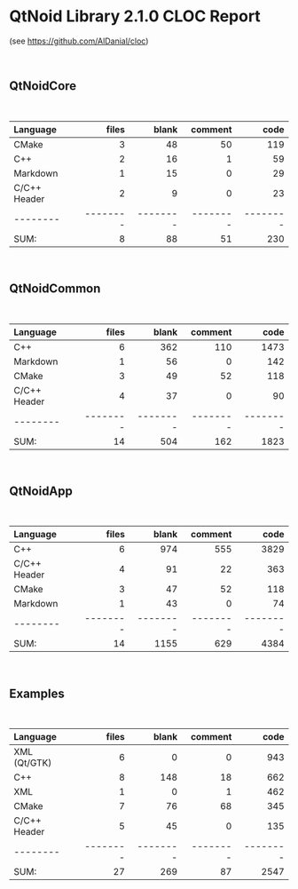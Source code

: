 # QtNoid Library 2.1.0 CLOC Report 
(see https://github.com/AlDanial/cloc)

&nbsp;
## QtNoidCore  

&nbsp;

Language|files|blank|comment|code
:-------|-------:|-------:|-------:|-------:
CMake|3|48|50|119
C++|2|16|1|59
Markdown|1|15|0|29
C/C++ Header|2|9|0|23
--------|--------|--------|--------|--------
SUM:|8|88|51|230

&nbsp;

## QtNoidCommon

&nbsp;

Language|files|blank|comment|code
:-------|-------:|-------:|-------:|-------:
C++|6|362|110|1473
Markdown|1|56|0|142
CMake|3|49|52|118
C/C++ Header|4|37|0|90
--------|--------|--------|--------|--------
SUM:|14|504|162|1823

&nbsp;

## QtNoidApp 

&nbsp;

Language|files|blank|comment|code
:-------|-------:|-------:|-------:|-------:
C++|6|974|555|3829
C/C++ Header|4|91|22|363
CMake|3|47|52|118
Markdown|1|43|0|74
--------|--------|--------|--------|--------
SUM:|14|1155|629|4384

&nbsp;

## Examples  

&nbsp;

Language|files|blank|comment|code
:-------|-------:|-------:|-------:|-------:
XML (Qt/GTK)|6|0|0|943
C++|8|148|18|662
XML|1|0|1|462
CMake|7|76|68|345
C/C++ Header|5|45|0|135
--------|--------|--------|--------|--------
SUM:|27|269|87|2547

